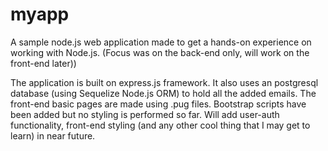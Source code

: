 # myapp
 A sample node.js web application made to get a hands-on experience on working with Node.js.
 (Focus was on the back-end only, will work on the front-end later))

The application is built on express.js framework. It also uses an postgresql database (using Sequelize Node.js ORM)
to hold all the added emails. The front-end basic pages are made using .pug files. Bootstrap scripts have been added 
but no styling is performed so far. Will add user-auth functionality, front-end styling (and any other cool thing
that I may get to learn) in near future.
